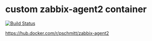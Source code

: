 # custom zabbix-agent2 container

[![Build Status](https://travis-ci.com/pschmitt/docker-zabbix-agent2-custom.svg?branch=master)](https://travis-ci.com/pschmitt/docker-zabbix-agent2-custom)

https://hub.docker.com/r/pschmitt/zabbix-agent2
